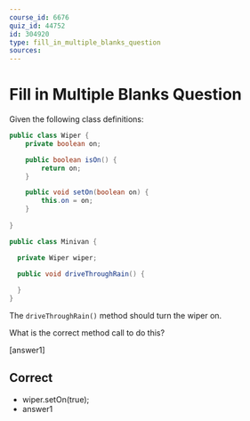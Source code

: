 ```yaml
---
course_id: 6676
quiz_id: 44752
id: 304920
type: fill_in_multiple_blanks_question
sources:
---
```


# Fill in Multiple Blanks Question

Given the following class definitions:

```java
public class Wiper {
    private boolean on;

    public boolean isOn() {
        return on;
    }

    public void setOn(boolean on) {
        this.on = on;
    }
    
}
```

```java
public class Minivan {

  private Wiper wiper;

  public void driveThroughRain() {
    
  }
}
```

The `driveThroughRain()` method should turn the wiper on.

What is the correct method call to do this?

[answer1]

## Correct

- wiper.setOn(true);
- answer1